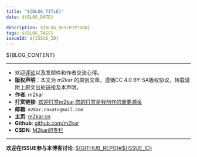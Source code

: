 ```yaml
---
title: "${BLOG_TITLE}"
date: ${BLOG_DATE}

description: ${BLOG_DESCRIPTION}
tags: ${BLOG_TAGS}
issueId: ${ISSUE_ID}
---
```


${BLOG_CONTENT}

<hr/>

- 欢迎[评论](https://github.com/${GITHUB_REPO}/issues/${ISSUE_ID})以及发邮件和作者交流心得。
- **版权声明**：本文为 m2kar 的原创文章，遵循CC 4.0 BY-SA版权协议，转载请附上原文出处链接及本声明。
- **作者**: m2kar
- **打赏链接**: [欢迎打赏m2kar,您的打赏是我创作的重要源泉](http://m2kar-cn.mikecrm.com/wy97haW)
- **邮箱**: `m2kar.cn<at>gmail.com`
- **主页**: [m2kar.cn](https://m2kar.cn)
- **Github**: [github.com/m2kar](https://github.com/m2kar)
- **CSDN**: [M2kar的专栏](https://m2kar.blog.csdn.net)

<hr/>

**欢迎在ISSUE参与本博客讨论**: [${GITHUB_REPO}#${ISSUE_ID}](https://github.com/${GITHUB_REPO}/issues/${ISSUE_ID})